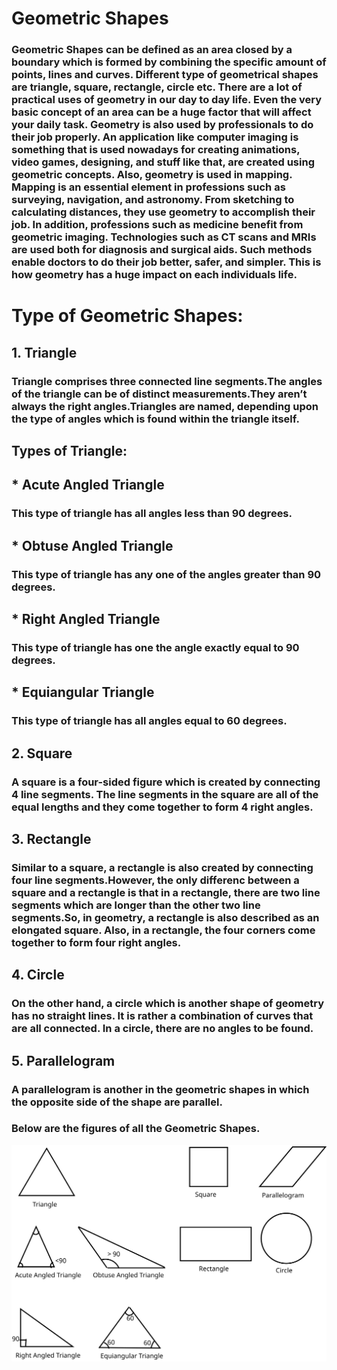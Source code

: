 # **Geometric Shapes**
### Geometric Shapes can be defined as an area closed by a boundary which is formed by combining the specific amount of points, lines and curves. Different type of geometrical shapes are triangle, square, rectangle, circle etc. There are a lot of practical uses of geometry in our day to day life. Even the very basic concept of an area can be a huge factor that will affect your daily task. Geometry is also used by professionals to do their job properly. An application like computer imaging is something that is used nowadays for creating animations, video games, designing, and stuff like that, are created using geometric concepts. Also, geometry is used in mapping. Mapping is an essential element in professions such as surveying, navigation, and astronomy. From sketching to calculating distances, they use geometry to accomplish their job. In addition, professions such as medicine benefit from geometric imaging. Technologies such as CT scans and MRIs are used both for diagnosis and surgical aids. Such methods enable doctors to do their job better, safer, and simpler. This is how geometry has a huge impact on each individuals life.

# **Type of Geometric Shapes:**

## 1. **Triangle**
### Triangle comprises three connected line segments.The angles of the triangle can be of distinct measurements.They aren’t always the right angles.Triangles are named, depending upon the type of angles which is found within the triangle itself.

## **Types of Triangle:**

## *  **Acute Angled Triangle** 
### This type of triangle has all angles less than 90 degrees.

## *  **Obtuse Angled Triangle**
### This type of triangle has any one of the angles greater than 90 degrees.

## *  **Right Angled Triangle**
### This type of triangle has one the angle exactly equal to 90 degrees.

## *  **Equiangular Triangle**
### This type of triangle has all angles equal to 60 degrees.

## 2. **Square**
###   A square is a four-sided figure which is created by connecting 4 line segments. The line segments in the square are all of the equal lengths and they come together to form 4 right angles.

## 3. **Rectangle**
###   Similar to a square, a rectangle is also created by connecting four line segments.However, the only differenc between a square and a rectangle is that in a rectangle, there are two line segments which are longer than the other two line segments.So, in geometry, a rectangle is also described as an elongated square. Also, in a rectangle, the four corners come together to form four right angles.

## 4. **Circle**
###   On the other hand, a circle which is another shape of geometry has no straight lines. It is rather a combination of curves that are all connected. In a circle, there are no angles to be found.

## 5. **Parallelogram**
###   A parallelogram is another in the geometric shapes in which the opposite side of the shape are parallel.

### Below are the figures of all the Geometric Shapes.

![Shapes](Geometric.svg)
